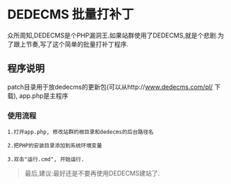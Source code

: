 DEDECMS 批量打补丁
===================================
众所周知,DEDECMS是个PHP漏洞王.如果站群使用了DEDECMS,就是个悲剧.为了跟上节奏,写了这个简单的批量打补丁程序.

程序说明
------------------------------------
  patch目录用于放dedecms的更新包(可以从http://www.dedecms.com/pl/ 下载), app.php是主程序

### 使用流程
    1.打开app.php, 修改站群的根目录和dedecms的后台路径名
    
    2.把PHP的安装目录添加到系统环境变量
    
    3.双击"运行.cmd", 开始运行.

> 最后,建议:最好还是不要再使用DEDECMS建站了.
